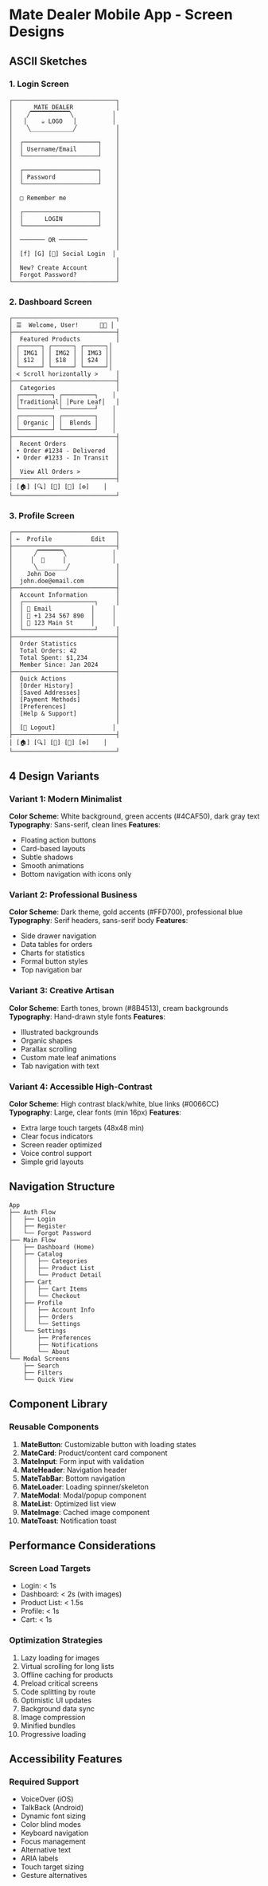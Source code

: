 # Mate Dealer Mobile App - Screen Designs

## ASCII Sketches

### 1. Login Screen

```
┌─────────────────────────────┐
│      MATE DEALER            │
│    ╱▔▔▔▔▔▔▔▔▔▔▔╲           │
│   │    ☕ LOGO   │          │
│    ╲____________╱           │
│                             │
│  ┌─────────────────────┐    │
│  │ Username/Email      │    │
│  └─────────────────────┘    │
│                             │
│  ┌─────────────────────┐    │
│  │ Password            │    │
│  └─────────────────────┘    │
│                             │
│  □ Remember me              │
│                             │
│  ┌─────────────────────┐    │
│  │      LOGIN          │    │
│  └─────────────────────┘    │
│                             │
│  ─────── OR ────────        │
│                             │
│  [f] [G] [🍎] Social Login  │
│                             │
│  New? Create Account        │
│  Forgot Password?           │
└─────────────────────────────┘
```

### 2. Dashboard Screen

```
┌─────────────────────────────┐
│ ☰  Welcome, User!      🔔🛒 │
├─────────────────────────────┤
│  Featured Products          │
│ ┌──────┐ ┌──────┐ ┌──────┐│
│ │ IMG1 │ │ IMG2 │ │ IMG3 ││
│ │ $12  │ │ $18  │ │ $24  ││
│ └──────┘ └──────┘ └──────┘│
│ < Scroll horizontally >     │
├─────────────────────────────┤
│  Categories                 │
│ ┌─────────┐ ┌─────────┐    │
│ │Traditional│ │Pure Leaf│   │
│ └─────────┘ └─────────┘    │
│ ┌─────────┐ ┌─────────┐    │
│ │ Organic │ │  Blends │    │
│ └─────────┘ └─────────┘    │
├─────────────────────────────┤
│  Recent Orders              │
│ • Order #1234 - Delivered   │
│ • Order #1233 - In Transit  │
│                             │
│  View All Orders >          │
├─────────────────────────────┤
│ [🏠] [🔍] [🛒] [👤] [⚙️]    │
└─────────────────────────────┘
```

### 3. Profile Screen

```
┌─────────────────────────────┐
│ ←  Profile           Edit   │
├─────────────────────────────┤
│      ╱▔▔▔▔▔▔▔╲             │
│     │  👤     │             │
│      ╲________╱             │
│    John Doe                 │
│  john.doe@email.com         │
├─────────────────────────────┤
│  Account Information        │
│  ┌────────────────────┐     │
│  │ 📧 Email           │     │
│  │ 📱 +1 234 567 890  │     │
│  │ 📍 123 Main St     │     │
│  └────────────────────┘     │
├─────────────────────────────┤
│  Order Statistics           │
│  Total Orders: 42           │
│  Total Spent: $1,234        │
│  Member Since: Jan 2024     │
├─────────────────────────────┤
│  Quick Actions              │
│  [Order History]            │
│  [Saved Addresses]          │
│  [Payment Methods]          │
│  [Preferences]              │
│  [Help & Support]           │
│                             │
│  [🔴 Logout]                │
├─────────────────────────────┤
│ [🏠] [🔍] [🛒] [👤] [⚙️]    │
└─────────────────────────────┘
```

## 4 Design Variants

### Variant 1: Modern Minimalist

**Color Scheme**: White background, green accents (#4CAF50), dark gray text
**Typography**: Sans-serif, clean lines
**Features**:
- Floating action buttons
- Card-based layouts
- Subtle shadows
- Smooth animations
- Bottom navigation with icons only

### Variant 2: Professional Business

**Color Scheme**: Dark theme, gold accents (#FFD700), professional blue
**Typography**: Serif headers, sans-serif body
**Features**:
- Side drawer navigation
- Data tables for orders
- Charts for statistics
- Formal button styles
- Top navigation bar

### Variant 3: Creative Artisan

**Color Scheme**: Earth tones, brown (#8B4513), cream backgrounds
**Typography**: Hand-drawn style fonts
**Features**:
- Illustrated backgrounds
- Organic shapes
- Parallax scrolling
- Custom mate leaf animations
- Tab navigation with text

### Variant 4: Accessible High-Contrast

**Color Scheme**: High contrast black/white, blue links (#0066CC)
**Typography**: Large, clear fonts (min 16px)
**Features**:
- Extra large touch targets (48x48 min)
- Clear focus indicators
- Screen reader optimized
- Voice control support
- Simple grid layouts

## Navigation Structure

```
App
├── Auth Flow
│   ├── Login
│   ├── Register
│   └── Forgot Password
├── Main Flow
│   ├── Dashboard (Home)
│   ├── Catalog
│   │   ├── Categories
│   │   ├── Product List
│   │   └── Product Detail
│   ├── Cart
│   │   ├── Cart Items
│   │   └── Checkout
│   ├── Profile
│   │   ├── Account Info
│   │   ├── Orders
│   │   └── Settings
│   └── Settings
│       ├── Preferences
│       ├── Notifications
│       └── About
└── Modal Screens
    ├── Search
    ├── Filters
    └── Quick View
```

## Component Library

### Reusable Components
1. **MateButton**: Customizable button with loading states
2. **MateCard**: Product/content card component
3. **MateInput**: Form input with validation
4. **MateHeader**: Navigation header
5. **MateTabBar**: Bottom navigation
6. **MateLoader**: Loading spinner/skeleton
7. **MateModal**: Modal/popup component
8. **MateList**: Optimized list view
9. **MateImage**: Cached image component
10. **MateToast**: Notification toast

## Performance Considerations

### Screen Load Targets
- Login: < 1s
- Dashboard: < 2s (with images)
- Product List: < 1.5s
- Profile: < 1s
- Cart: < 1s

### Optimization Strategies
1. Lazy loading for images
2. Virtual scrolling for long lists
3. Offline caching for products
4. Preload critical screens
5. Code splitting by route
6. Optimistic UI updates
7. Background data sync
8. Image compression
9. Minified bundles
10. Progressive loading

## Accessibility Features

### Required Support
- VoiceOver (iOS)
- TalkBack (Android)
- Dynamic font sizing
- Color blind modes
- Keyboard navigation
- Focus management
- Alternative text
- ARIA labels
- Touch target sizing
- Gesture alternatives